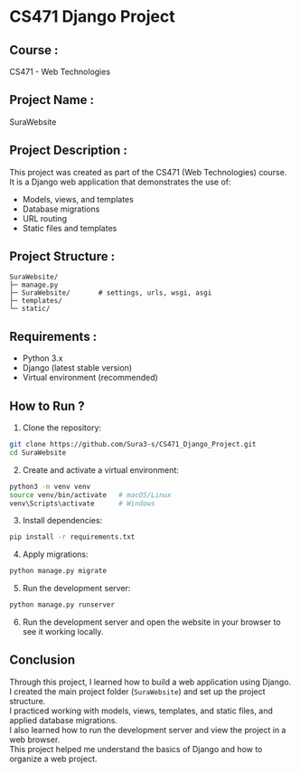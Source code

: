 # CS471 Django Project

## Course :
CS471 - Web Technologies

## Project Name :
SuraWebsite

## Project Description :
This project was created as part of the CS471 (Web Technologies) course.  
It is a Django web application that demonstrates the use of:
- Models, views, and templates
- Database migrations
- URL routing
- Static files and templates

## Project Structure :
```
SuraWebsite/
├─ manage.py
├─ SuraWebsite/       # settings, urls, wsgi, asgi
├─ templates/
└─ static/
```

## Requirements :
- Python 3.x
- Django (latest stable version)
- Virtual environment (recommended)

## How to Run ?
1. Clone the repository:
```bash
git clone https://github.com/Sura3-s/CS471_Django_Project.git
cd SuraWebsite
```

2. Create and activate a virtual environment:
```bash
python3 -m venv venv
source venv/bin/activate   # macOS/Linux
venv\Scripts\activate      # Windows
```

3. Install dependencies:
```bash
pip install -r requirements.txt
```

4. Apply migrations:
```bash
python manage.py migrate
```

5. Run the development server:
```bash
python manage.py runserver
```

6. Run the development server and open the website in your browser to see it working locally.

## Conclusion
Through this project, I learned how to build a web application using Django.  
I created the main project folder (`SuraWebsite`) and set up the project structure.  
I practiced working with models, views, templates, and static files, and applied database migrations.  
I also learned how to run the development server and view the project in a web browser.  
This project helped me understand the basics of Django and how to organize a web project.

